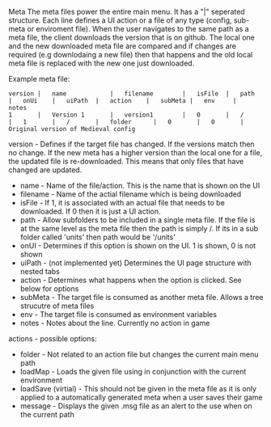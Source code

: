 Meta
The meta files power the entire main menu. It has a "|" seperated structure. Each line defines a UI action or a file of any type (config, sub-meta or enviroment file). When the user navigates to the same path as a meta file, the client downloads the version that is on github. The local one and the new downloaded meta file are compared and if changes are required (e.g downlodaing a new file) then that happens and the old local meta file is replaced with the new one just downloaded.

Example meta file:

```
version |   name            |   filename        |   isFile  |   path    |   onUi    |   uiPath  |   action    |   subMeta |   env     |   notes
1       |   Version 1       |   version1        |   0       |   /       |   1       |   /       |   folder      |   0       |   0       |   Original version of Medieval config
```

version     -   Defines if the target file has changed. If the versions match then no change. If the new meta has a higher version than the local one for a file, the updated file is re-downloaded. This means that only files that have changed are updated.

 - name        -   Name of the file/action. This is the name that is shown on the UI
 - filename    -   Name of the actial filename which is being downloaded
 - isFile      -   If 1, it is associated with an actual file that needs to be downloaded. If 0 then it is just a UI action.
 - path        -   Allow subfolders to be included in a single meta file. If the file is at the same level as the meta file then the path is simply /. If its in a sub folder called 'units' then path would be '/units'
 - onUI        -   Determines if this option is shown on the UI. 1 is shown, 0 is not shown
 - uiPath      -   (not implemented yet) Determines the UI page structure with nested tabs
 - action    -   Determines what happens when the option is clicked. See below for options
 - subMeta     -   The target file is consumed as another meta file. Allows a tree strucutre of meta files
 - env         -   The target file is consumed as environment variables
 - notes       -   Notes about the line. Currently no action in game

actions - possible options:
- folder    - Not related to an action file but changes the current main menu path
- loadMap   - Loads the given file using in conjunction with the current environment
- loadSave (virtial) - This should not be given in the meta file as it is only applied to a automatically generated meta when a user saves their game 
- message   - Displays the given .msg file as an alert to the use when on the current path

